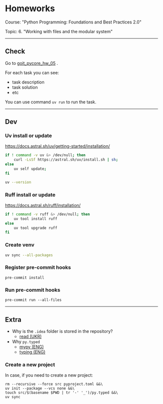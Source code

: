# Homeworks

Course: "Python Programming: Foundations and Best Practices 2.0"

Topic: 6. "Working with files and the modular system"

---

## Check

Go to [goit_pycore_hw_05](src/goit_pycore_hw_05) .

For each task you can see:

- task description
- task solution
- etc

You can use command `uv run` to run the task.

---

## Dev

### Uv install or update

https://docs.astral.sh/uv/getting-started/installation/

```bash
if ! command -v uv &> /dev/null; then
    curl -LsSf https://astral.sh/uv/install.sh | sh;
else
    uv self update;
fi

uv --version
```

### Ruff install or update

https://docs.astral.sh/ruff/installation/

```bash
if ! command -v ruff &> /dev/null; then
    uv tool install ruff
else
    uv tool upgrade ruff
fi
```

### Create venv

```bash
uv sync --all-packages
```

### Register pre-commit hooks

```shell
pre-commit install
```

### Run pre-commit hooks

```shell
pre-commit run --all-files
```

---

## Extra

- Why is the `.idea` folder is stored in the repository?
  - [read (UKR)](https://github.com/Alirex/notes/blob/main/notes/ignore_or_not_ide_config/ukr.md)
- Why `py.typed`
  - [mypy (ENG)](https://mypy.readthedocs.io/en/stable/installed_packages.html#creating-pep-561-compatible-packages)
  - [typing (ENG)](https://typing.python.org/en/latest/spec/distributing.html#packaging-type-information)

### Create a new project

In case, if you need to create a new project:

```shell
rm --recursive --force src pyproject.toml &&\
uv init --package --vcs none &&\
touch src/$(basename $PWD | tr '-' '_')/py.typed &&\
uv sync
```

